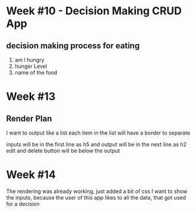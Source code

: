 # Week #10 - Decision Making CRUD App

## decision making process for eating
1. am I hungry 
2. hunger Level
3. name of the food


# Week #13 

## Render Plan
I want to output like a list
each item in the list will have a border to separate

inputs will be in the first line as h5
and output will be in the next line as h2
edit and delete button will be below the output

# Week #14
The rendering was already working, just added a bit of css
I want to show the inputs, because the user of this app likes to 
all the data, that got used for a decision
